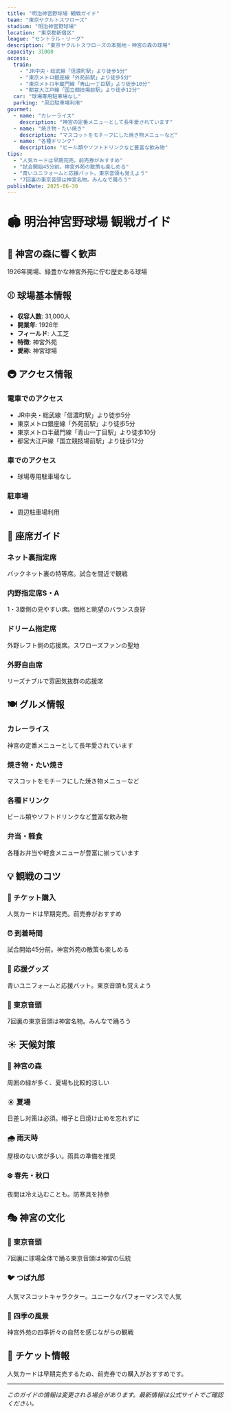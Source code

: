 ```yaml
---
title: "明治神宮野球場 観戦ガイド"
team: "東京ヤクルトスワローズ"
stadium: "明治神宮野球場"
location: "東京都新宿区"
league: "セントラル・リーグ"
description: "東京ヤクルトスワローズの本拠地・神宮の森の球場"
capacity: 31000
access:
  train: 
    - "JR中央・総武線「信濃町駅」より徒歩5分"
    - "東京メトロ銀座線「外苑前駅」より徒歩5分"
    - "東京メトロ半蔵門線「青山一丁目駅」より徒歩10分"
    - "都営大江戸線「国立競技場前駅」より徒歩12分"
  car: "球場専用駐車場なし"
  parking: "周辺駐車場利用"
gourmet:
  - name: "カレーライス"
    description: "神宮の定番メニューとして長年愛されています"
  - name: "焼き物・たい焼き"
    description: "マスコットをモチーフにした焼き物メニューなど"
  - name: "各種ドリンク"
    description: "ビール類やソフトドリンクなど豊富な飲み物"
tips:
  - "人気カードは早期完売。前売券がおすすめ"
  - "試合開始45分前。神宮外苑の散策も楽しめる"
  - "青いユニフォームと応援バット。東京音頭も覚えよう"
  - "7回裏の東京音頭は神宮名物。みんなで踊ろう"
publishDate: 2025-06-30
---
```


# 🏟️ 明治神宮野球場 観戦ガイド

## 🌟 神宮の森に響く歓声

1926年開場、緑豊かな神宮外苑に佇む歴史ある球場

## ⚾ 球場基本情報

- **収容人数**: 31,000人
- **開業年**: 1926年
- **フィールド**: 人工芝
- **特徴**: 神宮外苑
- **愛称**: 神宮球場

## 🚇 アクセス情報

### 電車でのアクセス
- JR中央・総武線「信濃町駅」より徒歩5分
- 東京メトロ銀座線「外苑前駅」より徒歩5分
- 東京メトロ半蔵門線「青山一丁目駅」より徒歩10分
- 都営大江戸線「国立競技場前駅」より徒歩12分

### 車でのアクセス
- 球場専用駐車場なし

### 駐車場
- 周辺駐車場利用

## 💺 座席ガイド

### ネット裏指定席
バックネット裏の特等席。試合を間近で観戦

### 内野指定席S・A
1・3塁側の見やすい席。価格と眺望のバランス良好

### ドリーム指定席
外野レフト側の応援席。スワローズファンの聖地

### 外野自由席
リーズナブルで雰囲気抜群の応援席

## 🍽️ グルメ情報

### カレーライス
神宮の定番メニューとして長年愛されています

### 焼き物・たい焼き
マスコットをモチーフにした焼き物メニューなど

### 各種ドリンク
ビール類やソフトドリンクなど豊富な飲み物

### 弁当・軽食
各種お弁当や軽食メニューが豊富に揃っています

## 💡 観戦のコツ

### 🎫 チケット購入
人気カードは早期完売。前売券がおすすめ

### ⏰ 到着時間
試合開始45分前。神宮外苑の散策も楽しめる

### 🎌 応援グッズ
青いユニフォームと応援バット。東京音頭も覚えよう

### 🎵 東京音頭
7回裏の東京音頭は神宮名物。みんなで踊ろう

## ☀️ 天候対策

### 🌳 神宮の森
周囲の緑が多く、夏場も比較的涼しい

### ☀️ 夏場
日差し対策は必須。帽子と日焼け止めを忘れずに

### 🌧️ 雨天時
屋根のない席が多い。雨具の準備を推奨

### ❄️ 春先・秋口
夜間は冷え込むことも。防寒具を持参

## 🎭 神宮の文化

### 🎵 東京音頭
7回裏に球場全体で踊る東京音頭は神宮の伝統

### 🐦 つば九郎
人気マスコットキャラクター。ユニークなパフォーマンスで人気

### 🌸 四季の風景
神宮外苑の四季折々の自然を感じながらの観戦

## 🎫 チケット情報

人気カードは早期完売するため、前売券での購入がおすすめです。

---

*このガイドの情報は変更される場合があります。最新情報は公式サイトでご確認ください。*